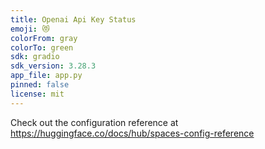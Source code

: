 ```yaml
---
title: Openai Api Key Status
emoji: 😻
colorFrom: gray
colorTo: green
sdk: gradio
sdk_version: 3.28.3
app_file: app.py
pinned: false
license: mit
---
```


Check out the configuration reference at https://huggingface.co/docs/hub/spaces-config-reference
